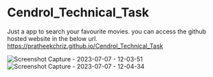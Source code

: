 # Cendrol_Technical_Task
Just a app to search your favourite movies. you can access the github hosted website in the below url.
https://pratheekchriz.github.io/Cendrol_Technical_Task

![Screenshot Capture - 2023-07-07 - 12-03-51](https://github.com/pratheekchriz/Cendrol_Technical_Task/assets/72686296/044c9002-b971-4611-853e-9238d9499fcc)
![Screenshot Capture - 2023-07-07 - 12-04-34](https://github.com/pratheekchriz/Cendrol_Technical_Task/assets/72686296/b7b50e66-52af-429b-9cd1-a16238326ac1)
